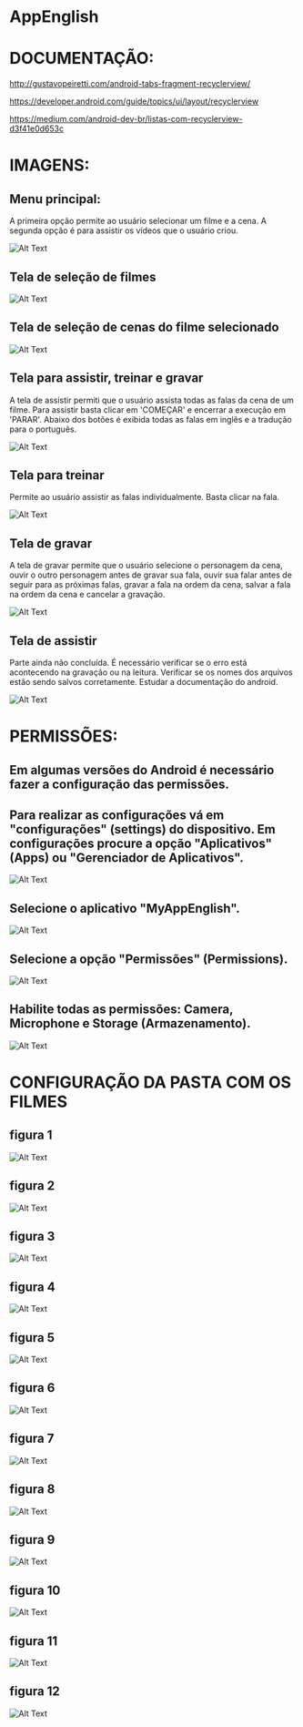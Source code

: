 # AppEnglish

# DOCUMENTAÇÃO:

http://gustavopeiretti.com/android-tabs-fragment-recyclerview/

https://developer.android.com/guide/topics/ui/layout/recyclerview

https://medium.com/android-dev-br/listas-com-recyclerview-d3f41e0d653c

# IMAGENS:

## Menu principal:
A primeira opção permite ao usuário selecionar um filme e a cena. A segunda opção é para assistir os vídeos que o usuário criou.

![Alt Text](https://github.com/kairiroberto/AppEnglish/blob/master/Capturar1.JPG)

## Tela de seleção de filmes

![Alt Text](https://github.com/kairiroberto/AppEnglish/blob/master/Capturar2.JPG)

## Tela de seleção de cenas do filme selecionado

![Alt Text](https://github.com/kairiroberto/AppEnglish/blob/master/Capturar3.JPG)

## Tela para assistir, treinar e gravar
A tela de assistir permiti que o usuário assista todas as falas da cena de um filme.
Para assistir basta clicar em 'COMEÇAR' e encerrar a execução em 'PARAR'. Abaixo dos botões é exibida todas as falas em inglês e a tradução para o português.

![Alt Text](https://github.com/kairiroberto/AppEnglish/blob/master/Capturar4.JPG)

## Tela para treinar
Permite ao usuário assistir as falas individualmente. Basta clicar na fala.

![Alt Text](https://github.com/kairiroberto/AppEnglish/blob/master/Capturar5.JPG)

## Tela de gravar 

A tela de gravar permite que o usuário selecione o personagem da cena, ouvir o outro personagem antes de gravar sua fala, ouvir sua falar antes de seguir para as próximas falas, gravar a fala na ordem da cena, salvar a fala na ordem da cena e cancelar a gravação.

![Alt Text](https://github.com/kairiroberto/AppEnglish/blob/master/Capturar6.JPG)

## Tela de assistir

Parte ainda não concluída. É necessário verificar se o erro está acontecendo na gravação ou na leitura. Verificar se os nomes dos arquivos estão sendo salvos corretamente. Estudar a documentação do android.

![Alt Text](https://github.com/kairiroberto/AppEnglish/blob/master/Capturar7.JPG)

# PERMISSÕES:

## Em algumas versões do Android é necessário fazer a configuração das permissões.

## Para realizar as configurações vá em "configurações" (settings) do dispositivo. Em configurações procure a opção "Aplicativos" (Apps) ou "Gerenciador de Aplicativos".

![Alt Text](https://github.com/kairiroberto/AppEnglish/blob/master/Capturar11.JPG)

## Selecione o aplicativo "MyAppEnglish".

![Alt Text](https://github.com/kairiroberto/AppEnglish/blob/master/Capturar8.JPG)

## Selecione a opção "Permissões" (Permissions).

![Alt Text](https://github.com/kairiroberto/AppEnglish/blob/master/Capturar9.JPG)

## Habilite todas as permissões: Camera, Microphone e Storage (Armazenamento).

![Alt Text](https://github.com/kairiroberto/AppEnglish/blob/master/Capturar10.JPG)

# CONFIGURAÇÃO DA PASTA COM OS FILMES

## figura 1

![Alt Text](https://github.com/kairiroberto/AppEnglish/blob/master/Capturar12.JPG)

## figura 2

![Alt Text](https://github.com/kairiroberto/AppEnglish/blob/master/Capturar13.JPG)

## figura 3

![Alt Text](https://github.com/kairiroberto/AppEnglish/blob/master/Capturar14.JPG)

## figura 4

![Alt Text](https://github.com/kairiroberto/AppEnglish/blob/master/Capturar15.JPG)

## figura 5

![Alt Text](https://github.com/kairiroberto/AppEnglish/blob/master/Capturar16.JPG)

## figura 6

![Alt Text](https://github.com/kairiroberto/AppEnglish/blob/master/Capturar17.JPG)

## figura 7

![Alt Text](https://github.com/kairiroberto/AppEnglish/blob/master/Capturar18.JPG)

## figura 8

![Alt Text](https://github.com/kairiroberto/AppEnglish/blob/master/Capturar19.JPG)

## figura 9

![Alt Text](https://github.com/kairiroberto/AppEnglish/blob/master/Capturar20.JPG)

## figura 10

![Alt Text](https://github.com/kairiroberto/AppEnglish/blob/master/Capturar21.JPG)

## figura 11

![Alt Text](https://github.com/kairiroberto/AppEnglish/blob/master/Capturar22.JPG)

## figura 12

![Alt Text](https://github.com/kairiroberto/AppEnglish/blob/master/Capturar23.JPG)
